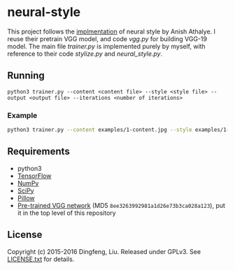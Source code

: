 # neural-style

This project follows the [implmentation](https://github.com/anishathalye/neural-style) of neural style by Anish Athalye. I reuse their pretrain VGG model, and code *vgg.py* for building VGG-19 model. The main file *trainer.py* is implemented purely by myself, with reference to their code *stylize.py* and *neural_style.py*.

## Running

`python3 trainer.py --content <content file> --style <style file> --output <output file> --iterations <number of iterations>`

### Example 
```bash
python3 trainer.py --content examples/1-content.jpg --style examples/1-style.jpg --output result.jpg --iterations 2000
```

## Requirements

* python3
* [TensorFlow](https://www.tensorflow.org/versions/master/get_started/os_setup.html#download-and-setup)
* [NumPy](https://github.com/numpy/numpy/blob/master/INSTALL.rst.txt)
* [SciPy](https://github.com/scipy/scipy/blob/master/INSTALL.rst.txt)
* [Pillow](http://pillow.readthedocs.io/en/3.3.x/installation.html#installation)
* [Pre-trained VGG network][net] (MD5 `8ee3263992981a1d26e73b3ca028a123`), put it in the top level of this repository

## License

Copyright (c) 2015-2016 Dingfeng, Liu. Released under GPLv3. See
[LICENSE.txt][license] for details.

[net]: http://www.vlfeat.org/matconvnet/models/beta16/imagenet-vgg-verydeep-19.mat
[paper]: http://arxiv.org/pdf/1508.06576v2.pdf
[l-bfgs]: https://en.wikipedia.org/wiki/Limited-memory_BFGS
[adam]: http://arxiv.org/abs/1412.6980
[ad]: https://en.wikipedia.org/wiki/Automatic_differentiation
[lengstrom-fast-style-transfer]: https://github.com/lengstrom/fast-style-transfer
[fast-neural-style]: https://arxiv.org/pdf/1603.08155v1.pdf
[license]: LICENSE.txt
